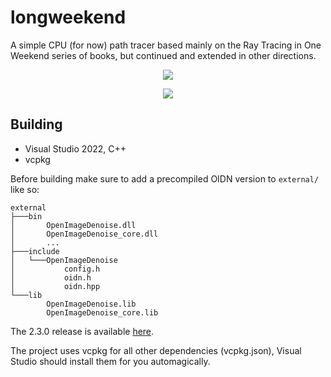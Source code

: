 # longweekend

A simple CPU (for now) path tracer based mainly on the Ray Tracing in One Weekend series of books, but continued and extended in other directions.

<p align="center">
  <img src="./.images/cover.jpg">
</p>

<p align="center">
  <img src="./.images/dragon.jpg">
</p>

## Building

- Visual Studio 2022, C++
- vcpkg

Before building make sure to add a precompiled OIDN version to `external/` like so:
```plaintext
external
├───bin
│       OpenImageDenoise.dll
│       OpenImageDenoise_core.dll
│       ...
├───include
│   └───OpenImageDenoise
│           config.h
│           oidn.h
│           oidn.hpp
└───lib
        OpenImageDenoise.lib
        OpenImageDenoise_core.lib
```
The 2.3.0 release is available [here](https://github.com/RenderKit/oidn/releases/tag/v2.3.0).

The project uses vcpkg for all other dependencies (vcpkg.json), Visual Studio should install them for you automagically.
